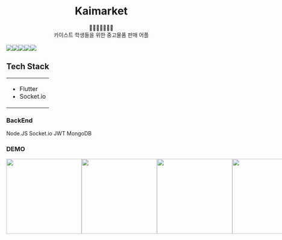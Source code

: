 <h1 align="center">Kaimarket</h1>
<div align="center">
  👩🎁🎁🎁🎁🎁👨
</div>
<div align="center">
  카이스트 학생들을 위한 중고물품 판매 어플
</div>

<br/>
<div align="center" style="display:flex;">
  <img src="https://img.shields.io/static/v1?label=KAIST&message=Market&color=orange" />
  <img src="https://img.shields.io/github/languages/top/beygee/kaimarket" />
  <img src="https://img.shields.io/github/commit-activity/m/beygee/kaimarket"/>
  <img src="https://img.shields.io/github/last-commit/beygee/kaimarket"/>
  <img src="https://img.shields.io/github/license/beygee/kaimarket" />
</div>

## Tech Stack

<table>
<tr>
<td>

- Flutter
- Socket.io

</td>
</tr>
</table>

### BackEnd

Node.JS
Socket.io
JWT
MongoDB

### DEMO

<div style="display:flex">
<img src="https://github.com/LoakickBangu/madcamp_week_3/blob/master/images/1.gif" width="200">
<img src="https://github.com/LoakickBangu/madcamp_week_3/blob/master/images/2.gif" width="200">
<img src="https://github.com/LoakickBangu/madcamp_week_3/blob/master/images/3.gif" width="200">
<img src="https://github.com/LoakickBangu/madcamp_week_3/blob/master/images/4.gif" width="200">
<img src="https://github.com/LoakickBangu/madcamp_week_3/blob/master/images/5.gif" width="200">
</div>
